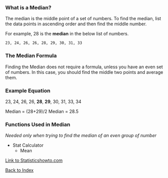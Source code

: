 ### What is a Median?

The median is the middle point of a set of numbers. To find the median, list the data points in ascending order and then find the middle number.

For example, 28 is the **median** in the below list of numbers.

    23, 24, 26, 26, 28, 29, 30, 31, 33

### The Median Formula

Finding the Median does not require a formula, unless you have an even set of numbers.  In this case, you should find the middle two points and average them.

### Example Equation

23, 24, 26, 26, **28**, **29**, 30, 31, 33, 34

Median = (28+29)/2
Median = 28.5

### Functions Used in Median
*Needed only when trying to find the median of an even group of number*
 
 * Stat Calculator
   * Mean

[Link to Statisticshowto.com](https://www.statisticshowto.com/probability-and-statistics/statistics-definitions/mean-median-mode/)

[Back to Index](README.md)